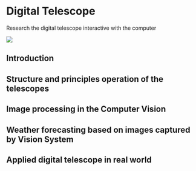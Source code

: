 # Digital Telescope
Research the digital telescope interactive with the computer

![](https://protelescope.com/media/catalog/product/cache/1/image/9df78eab33525d08d6e5fb8d27136e95/6/i/6inch_ioptronblack600_1_1.jpg)

## Introduction
## Structure and principles operation of the telescopes 
## Image processing in the Computer Vision 
## Weather forecasting based on images captured by Vision System 
## Applied digital telescope in real world

